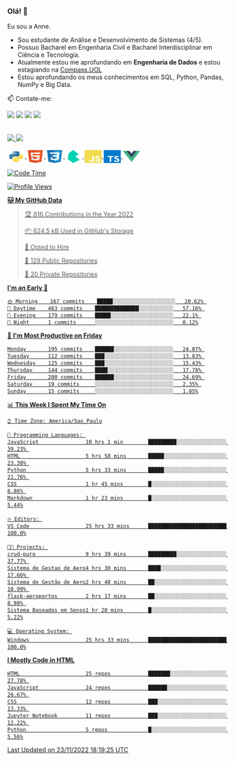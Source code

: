 ### Olá! 👋
Eu sou a Anne. 
- Sou estudante de Análise e Desenvolvimento de Sistemas (4/5).
- Possuo Bacharel em Engenharia Civil e Bacharel Interdisciplinar em Ciência e Tecnologia.
- Atualmente estou me aprofundando em **Engenharia de Dados** e estou estagiando na [Compass.UOL](https://compass.uol/pt/home/) 
- Estou aprofundando os meus conhecimentos em SQL, Python, Pandas, NumPy e Big Data.

📫 Contate-me: 

<div>
<a href="https://www.instagram.com/annekarolinefc/" target="_blank"><img src="https://img.shields.io/badge/-Instagram-%23E4405F?style=for-the-badge&logo=instagram&logoColor=white" target="_blank"></a> 
<a href = "mailto:annekarolinefc@gmail.com"><img src="https://img.shields.io/badge/-Gmail-%23333?style=for-the-badge&logo=gmail&logoColor=white" target="_blank"></a>
<a href="https://www.linkedin.com/in/devannekarolinefc/" target="_blank"><img src="https://img.shields.io/badge/-LinkedIn-%230077B5?style=for-the-badge&logo=linkedin&logoColor=white" target="_blank"></a> 
<a href="https://api.whatsapp.com/send?phone=5533991375118&text=Ol%C3%A1%20Anne!%20" target="_blank"><img src="https://img.shields.io/badge/WhatsApp-25D366?style=for-the-badge&logo=whatsapp&logoColor=white" target="_blank"></a>
</div>

</br>

</br>
<div>
  <a href="https://github.com/annekarolinefc">
  <img height="180em" src="https://github-readme-stats.vercel.app/api?username=annekarolinefc&show_icons=true&theme=dracula&include_all_commits=true&count_private=true"/>
  <img height="180em" src="https://github-readme-stats.vercel.app/api/top-langs/?username=annekarolinefc&layout=compact&langs_count=7&theme=dracula"/>
</div>
  
  <div style="display: inline_block"><br>  
  <img align="center" alt="Anne-Python" height="30" width="40" src="https://raw.githubusercontent.com/devicons/devicon/master/icons/python/python-original.svg">
  <img align="center" alt="Anne-HTML" height="30" width="40" src="https://raw.githubusercontent.com/devicons/devicon/master/icons/html5/html5-original.svg">
  <img align="center" alt="Anne-CSS" height="30" width="40"
 src="https://raw.githubusercontent.com/devicons/devicon/master/icons/css3/css3-original.svg">
  <img align="center" alt="Anne-Bulma" height="30" width="40"
 src="https://github.com/devicons/devicon/blob/master/icons/bulma/bulma-plain.svg">
  <img align="center" alt="Anne-Js" height="30" width="40" src="https://raw.githubusercontent.com/devicons/devicon/master/icons/javascript/javascript-plain.svg">
    <img align="center" alt="Anne-Ts" height="30" width="40" src="https://github.com/devicons/devicon/blob/master/icons/typescript/typescript-original.svg">
      <img align="center" alt="Anne-Vue" height="30" width="40" src="https://github.com/devicons/devicon/blob/master/icons/vuejs/vuejs-original.svg">
</div>
<!--
  <img align="center" alt="Anne-An" height="30" width="40" src="https://github.com/devicons/devicon/blob/master/icons/angularjs/angularjs-original.svg">

-->
</br>
</br>
</br>
<!--START_SECTION:waka-->
![Code Time](http://img.shields.io/badge/Code%20Time-74%20hrs%201%20min-blue)

![Profile Views](http://img.shields.io/badge/Profile%20Views-0-blue)

**🐱 My GitHub Data** 

> 🏆 816 Contributions in the Year 2022
 > 
> 📦 624.5 kB Used in GitHub's Storage 
 > 
> 💼 Opted to Hire
 > 
> 📜 128 Public Repositories 
 > 
> 🔑 20 Private Repositories  
 > 
**I'm an Early 🐤** 

```text
🌞 Morning    167 commits    █████░░░░░░░░░░░░░░░░░░░░   20.62% 
🌇 Daytime    463 commits    ██████████████░░░░░░░░░░░   57.16% 
🌃 Evening    179 commits    █████░░░░░░░░░░░░░░░░░░░░   22.1% 
🌙 Night      1 commits      ░░░░░░░░░░░░░░░░░░░░░░░░░   0.12%

```
📅 **I'm Most Productive on Friday** 

```text
Monday       195 commits    ██████░░░░░░░░░░░░░░░░░░░   24.07% 
Tuesday      112 commits    ███░░░░░░░░░░░░░░░░░░░░░░   13.83% 
Wednesday    125 commits    ███░░░░░░░░░░░░░░░░░░░░░░   15.43% 
Thursday     144 commits    ████░░░░░░░░░░░░░░░░░░░░░   17.78% 
Friday       200 commits    ██████░░░░░░░░░░░░░░░░░░░   24.69% 
Saturday     19 commits     ░░░░░░░░░░░░░░░░░░░░░░░░░   2.35% 
Sunday       15 commits     ░░░░░░░░░░░░░░░░░░░░░░░░░   1.85%

```


📊 **This Week I Spent My Time On** 

```text
⌚︎ Time Zone: America/Sao_Paulo

💬 Programming Languages: 
JavaScript               10 hrs 1 min        █████████░░░░░░░░░░░░░░░░   39.23% 
HTML                     5 hrs 58 mins       █████░░░░░░░░░░░░░░░░░░░░   23.38% 
Python                   5 hrs 33 mins       █████░░░░░░░░░░░░░░░░░░░░   21.76% 
CSS                      1 hr 45 mins        █░░░░░░░░░░░░░░░░░░░░░░░░   6.86% 
Markdown                 1 hr 23 mins        █░░░░░░░░░░░░░░░░░░░░░░░░   5.44%

🔥 Editors: 
VS Code                  25 hrs 33 mins      █████████████████████████   100.0%

🐱‍💻 Projects: 
crud-puro                9 hrs 39 mins       █████████░░░░░░░░░░░░░░░░   37.77% 
Sistema de Gestao de Aero4 hrs 30 mins       ████░░░░░░░░░░░░░░░░░░░░░   17.66% 
Sistema de Gestão de Aero2 hrs 48 mins       ██░░░░░░░░░░░░░░░░░░░░░░░   10.99% 
flask-aeroportos         2 hrs 17 mins       ██░░░░░░░░░░░░░░░░░░░░░░░   8.98% 
Sistema Baseados em Senso1 hr 20 mins        █░░░░░░░░░░░░░░░░░░░░░░░░   5.22%

💻 Operating System: 
Windows                  25 hrs 33 mins      █████████████████████████   100.0%

```

**I Mostly Code in HTML** 

```text
HTML                     25 repos            ███████░░░░░░░░░░░░░░░░░░   27.78% 
JavaScript               24 repos            ██████░░░░░░░░░░░░░░░░░░░   26.67% 
CSS                      12 repos            ███░░░░░░░░░░░░░░░░░░░░░░   13.33% 
Jupyter Notebook         11 repos            ███░░░░░░░░░░░░░░░░░░░░░░   12.22% 
Python                   5 repos             █░░░░░░░░░░░░░░░░░░░░░░░░   5.56%

```



 Last Updated on 23/11/2022 18:19:25 UTC
<!--END_SECTION:waka-->
  
